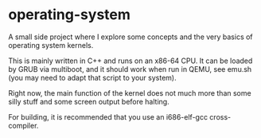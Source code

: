 # operating-system
A small side project where I explore some concepts and the very basics of operating system kernels.

This is mainly written in C++ and runs on an x86-64 CPU.  It can be loaded by GRUB via multiboot, and it should
work when run in QEMU, see emu.sh (you may need to adapt that script to your system).

Right now, the main function of the kernel does not much more than some silly stuff and some screen output before halting.

For building, it is recommended that you use an i686-elf-gcc cross-compiler.

